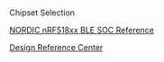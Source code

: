 # 

Chipset Selection

[NORDIC nRF518xx BLE SOC Reference](https://infocenter.nordicsemi.com/topic/com.nordic.infocenter.pdf.ps/nRF51822_PS_v3.1.pdf)

[Design Reference Center](http://infocenter.nordicsemi.com/index.jsp)
